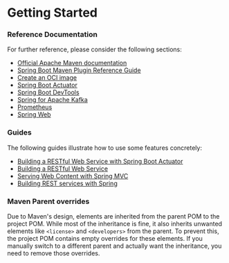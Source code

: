 # Getting Started

### Reference Documentation

For further reference, please consider the following sections:

* [Official Apache Maven documentation](https://maven.apache.org/guides/index.html)
* [Spring Boot Maven Plugin Reference Guide](https://docs.spring.io/spring-boot/3.5.6/maven-plugin)
* [Create an OCI image](https://docs.spring.io/spring-boot/3.5.6/maven-plugin/build-image.html)
* [Spring Boot Actuator](https://docs.spring.io/spring-boot/3.5.6/reference/actuator/index.html)
* [Spring Boot DevTools](https://docs.spring.io/spring-boot/3.5.6/reference/using/devtools.html)
* [Spring for Apache Kafka](https://docs.spring.io/spring-boot/3.5.6/reference/messaging/kafka.html)
* [Prometheus](https://docs.spring.io/spring-boot/3.5.6/reference/actuator/metrics.html#actuator.metrics.export.prometheus)
* [Spring Web](https://docs.spring.io/spring-boot/3.5.6/reference/web/servlet.html)

### Guides

The following guides illustrate how to use some features concretely:

* [Building a RESTful Web Service with Spring Boot Actuator](https://spring.io/guides/gs/actuator-service/)
* [Building a RESTful Web Service](https://spring.io/guides/gs/rest-service/)
* [Serving Web Content with Spring MVC](https://spring.io/guides/gs/serving-web-content/)
* [Building REST services with Spring](https://spring.io/guides/tutorials/rest/)

### Maven Parent overrides

Due to Maven's design, elements are inherited from the parent POM to the project POM.
While most of the inheritance is fine, it also inherits unwanted elements like `<license>` and `<developers>` from the
parent.
To prevent this, the project POM contains empty overrides for these elements.
If you manually switch to a different parent and actually want the inheritance, you need to remove those overrides.

